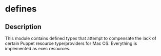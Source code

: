 # defines

## Description

This module contains defined types that attempt to compensate the lack of certain Puppet resource type/providers for Mac OS. Everything is implemented as exec resources.